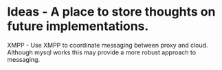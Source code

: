 # Ideas - A place to store thoughts on future implementations.

  XMPP - Use XMPP to coordinate messaging between proxy and cloud. Although mysql works this may provide 
  a more robust approach to messaging.
  

